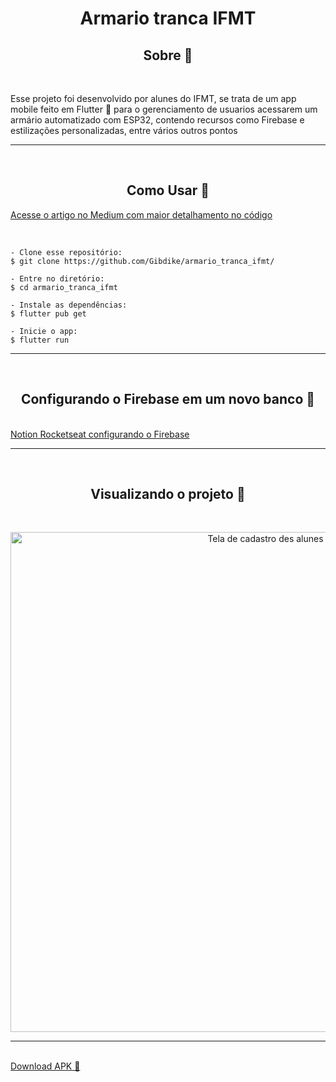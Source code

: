 
<h1 align="center"> Armario tranca IFMT </h1>

<h2 align="center">Sobre 📖</h2>
<br>
<p>
   Esse projeto foi desenvolvido por alunes do IFMT, se trata de um app mobile feito em Flutter 💙 para o gerenciamento de usuarios acessarem um armário automatizado com ESP32, contendo recursos como Firebase e estilizações personalizadas, entre vários outros pontos
</p>

---
<br>
<h2 align="center">Como Usar 🤔</h2>

<a href="https://vitoria-angel2002.medium.com/cadastro-em-flutter-integra%C3%A7%C3%A3o-firebase-e-esp32-15190afc2490">Acesse o artigo no Medium com maior detalhamento no código</a>

<br>
   
   ```
   - Clone esse repositório:
   $ git clone https://github.com/Gibdike/armario_tranca_ifmt/

   - Entre no diretório:
   $ cd armario_tranca_ifmt

   - Instale as dependências:
   $ flutter pub get

   - Inicie o app: 
   $ flutter run
   ```

---
<br>
<h2 align="center">Configurando o Firebase em um novo banco 🔧</h2>
<br>
<a href="https://www.notion.so/22-06-Aula-03-Aprendendo-sobre-o-Firebase-f584fabf86094d89b39beaaf13870b00"> Notion Rocketseat configurando o Firebase <a>
   
---
<br>
<h2 align="center">Visualizando o projeto 👀</h2>
<br>
   
<p align="center">
  <img alt="Tela de cadastro des alunes" src="https://github.com/Gibdike/armario_tranca_ifmt/blob/master/esp/Tranca_Armario222/printforms.jpeg?raw=true"  height="800px">
</p>
      
---
<br>
<a href="https://drive.google.com/file/d/1cUTNMvJ_gDxRSV1COpR2k10EX0PmDvaH/view?usp=drivesdk"> Download APK 📎<a>
